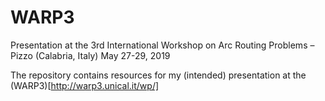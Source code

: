 # WARP3

Presentation at the 3rd International Workshop on Arc Routing Problems – Pizzo (Calabria, Italy) May 27-29, 2019

The repository contains resources for my (intended) presentation at the (WARP3)[http://warp3.unical.it/wp/]
